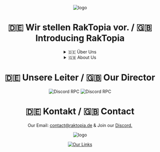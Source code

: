 <p align="center">
  <img alt="logo" src="https://github.com/Raktopia/raktopia.de/assets/41999358/b906e9c1-5cec-49c0-9430-88bb331c5d7e" />
</p>

<div align="center">
  <h1>🇩🇪 Wir stellen RakTopia vor. / 🇬🇧 Introducing RakTopia</h1>
</div>

<div align="center">
<details>
<summary>🇩🇪 Über Uns </summary>
Wir sind RakTopia Ein Minecraft Server und freuen uns den Server euch vorstellen zu dürfen bei dem Server wird viel Arbeit reingeflossen.
  Wir wollen für euch coole Minigames Anbieten die es so auf servern selten gibt.
  Wir haben eine eigende Website wo man eventuell auch mal <a class="primary-btn" href="https://raktopia.de">Vorbei schauen</a> könnte.
  Wenn du uns helfen möchtest kannst du es tun denn wir suchen momentan noch Builder, Supporter, Mods und vielleicht auch Developer.
</details>
</div>

<div align="center">
<details>
<summary>🇬🇧 About Us </summary>
We are RakTopia A Minecraft Server and are happy to introduce the server to you. A lot of work goes into the server.
  We want to offer you cool minigames that are rarely found on servers.
  We have our own website where you might <a class="primary-btn" href="https://raktopia.de">have a look</a>.
  If you want to help us you can do it because we are currently looking for builders, supporters, mods and maybe developers.
</details>
</div>

<div align="center">
  <h1>🇩🇪 Unsere Leiter / 🇬🇧 Our Director</h1>
</div>

<p align="center">
<img alt="Discord RPC" src="https://camo.githubusercontent.com/1af9dbd6297166063610269fc0e0d0848fd54b800f83bc2ca8349bd56ffc6a1d/68747470733a2f2f6c616e796172642e636e7261642e6465762f6170692f343638313030383937383630343835313230" data-canonical-src="https://lanyard.cnrad.dev/api/468100897860485120" style="max-width: 100%;">

<img alt="Discord RPC" src="https://camo.githubusercontent.com/a9d38c67ad54a50cadca822c20889e7812e4d69584b8e52aee61b3e4c8c858ba/68747470733a2f2f6c616e796172642e636e7261642e6465762f6170692f383039343430313331313836353536393538" data-canonical-src="https://lanyard.cnrad.dev/api/809440131186556958" style="max-width: 100%;">
<p align="center">
  
<div align="center">
  <h1>🇩🇪 Kontakt / 🇬🇧 Contact</h1>
</div>


<div align="center">
  Our Email: <a href="mailto:contact@raktopia.de">contact@raktopia.de</a>
& Join our <a class="primary-btn" href="https://dsc.gg/raktopia">Discord.</a>
</div>

<p align="center">
  <img alt="logo" src="https://github.com/Raktopia/raktopia.de/assets/90984212/9e5172f2-fe4b-4651-9ea0-0924af89ed20" />
<p align="center">

<div align="center">
  <a href="https://linktr.ee/raktopia" target="_blank" onmouseover="zoomIn(this)" onmouseout="zoomOut(this)">
    <img src="https://www.transparentpng.com/thumb/click-here-button/ABRPtf-click-here-button-photos.png" alt="Our Links">
  </a>
</div>







